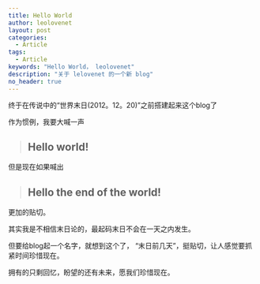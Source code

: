 ```yaml
---
title: Hello World 
author: leolovenet
layout: post
categories:
  - Article
tags:
  - Article
keywords: "Hello World， leolovenet"
description: "关于 lelovenet 的一个新 blog"
no_header: true
---
```


终于在传说中的“世界末日(2012。12。20)”之前搭建起来这个blog了

作为惯例，我要大喊一声

> ## Hello world!

但是现在如果喊出

> ## Hello the end of the world!

更加的贴切。

其实我是不相信末日论的，最起码末日不会在一天之内发生。

但要给blog起一个名字，就想到这个了， “末日前几天”，挺贴切，让人感觉要抓紧时间珍惜现在。

拥有的只剩回忆，盼望的还有未来，愿我们珍惜现在。

